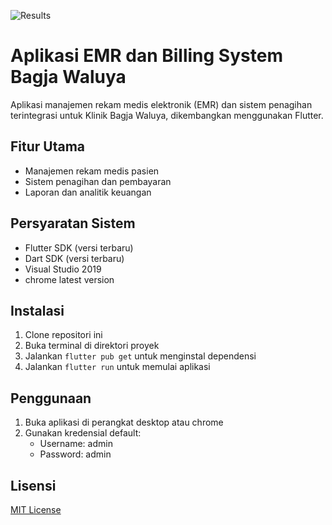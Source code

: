 ![Results](https://github.com/bagusandrewijaya/bagjawaluya-EMR-FRONTEND/blob/main/assets/file%20cover%20-%202.png)
# Aplikasi EMR dan Billing System Bagja Waluya

Aplikasi manajemen rekam medis elektronik (EMR) dan sistem penagihan terintegrasi untuk Klinik Bagja Waluya, dikembangkan menggunakan Flutter.

## Fitur Utama

- Manajemen rekam medis pasien
- Sistem penagihan dan pembayaran
- Laporan dan analitik keuangan


## Persyaratan Sistem

- Flutter SDK (versi terbaru)
- Dart SDK (versi terbaru)
- Visual Studio 2019
- chrome latest version

## Instalasi

1. Clone repositori ini
2. Buka terminal di direktori proyek
3. Jalankan `flutter pub get` untuk menginstal dependensi
4. Jalankan `flutter run` untuk memulai aplikasi

## Penggunaan

1. Buka aplikasi di perangkat desktop atau chrome
2. Gunakan kredensial default:
   - Username: admin
   - Password: admin




## Lisensi

[MIT License](LICENSE)

